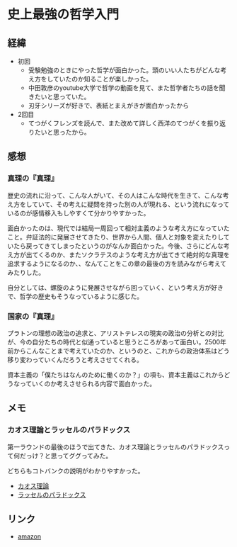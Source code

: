 # 史上最強の哲学入門

## 経緯

- 初回
  - 受験勉強のときにやった哲学が面白かった。頭のいい人たちがどんな考え方をしていたのか知ることが楽しかった。
  - 中田敦彦のyoutube大学で哲学の動画を見て、また哲学者たちの話を聞きたいと思っていた。
  - 刃牙シリーズが好きで、表紙とまえがきが面白かったから
- 2回目
  - てつがくフレンズを読んで、また改めて詳しく西洋のてつがくを振り返りたいと思ったから。

## 感想

### 真理の『真理』

歴史の流れに沿って、こんな人がいて、その人はこんな時代を生きて、こんな考え方をしていて、その考えに疑問を持った別の人が現れる、という流れになっているのが感情移入もしやすくて分かりやすかった。

面白かったのは、現代では結局一周回って相対主義のような考え方になっていたこと。弁証法的に発展させてきたり、世界から人間、個人と対象を変えたりしていたら戻ってきてしまったというのがなんか面白かった。今後、さらにどんな考え方が出てくるのか、またソクラテスのような考え方が出てきて絶対的な真理を追求するようになるのか、、なんてことをこの章の最後の方を読みながら考えてみたりした。

自分としては、螺旋のように発展させながら回っていく、という考え方が好きで、哲学の歴史もそうなっているように感じた。

### 国家の『真理』

プラトンの理想の政治の追求と、アリストテレスの現実の政治の分析との対比が、今の自分たちの時代と似通っていると思うところがあって面白い。2500年前からこんなことまで考えていたのか、というのと、これからの政治体系はどう移り変わっていくんだろうと考えさせてくれる。

資本主義の「僕たちはなんのために働くのか？」の項も、資本主義はこれからどうなっていくのか考えさせられる内容で面白かった。

## メモ

### カオス理論とラッセルのパラドックス

第一ラウンドの最後のほうで出てきた、カオス理論とラッセルのパラドックスって何だっけ？と思ってググってみた。

どちらもコトバンクの説明がわかりやすかった。

- [カオス理論](https://kotobank.jp/word/%E3%82%AB%E3%82%AA%E3%82%B9%E7%90%86%E8%AB%96-2280)
- [ラッセルのパラドックス](https://kotobank.jp/word/%E3%83%A9%E3%83%83%E3%82%BB%E3%83%AB%E3%81%AE%E3%83%91%E3%83%A9%E3%83%89%E3%83%83%E3%82%AF%E3%82%B9-407851)



## リンク

- [amazon](https://www.amazon.co.jp/%E5%8F%B2%E4%B8%8A%E6%9C%80%E5%BC%B7%E3%81%AE%E5%93%B2%E5%AD%A6%E5%85%A5%E9%96%80-%E9%A3%B2%E8%8C%B6-ebook/dp/B01JA1LEZO/ref=tmm_kin_swatch_0?_encoding=UTF8&qid=&sr=)
